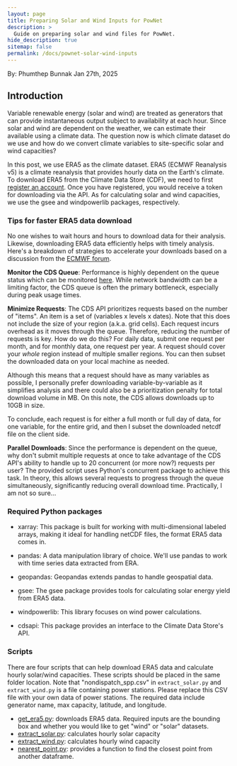 ```yaml
---
layout: page
title: Preparing Solar and Wind Inputs for PowNet
description: >
  Guide on preparing solar and wind files for PowNet.
hide_description: true
sitemap: false
permalink: /docs/pownet-solar-wind-inputs
---
```


By: Phumthep Bunnak
Jan 27th, 2025



## Introduction

Variable renewable energy (solar and wind) are treated as generators that can provide instantaneous output subject to availability at each hour. Since solar and wind are dependent on the weather, we can estimate their available using a climate data. The question now is which climate dataset do we use and how do we convert climate variables to site-specific solar and wind capacities?

In this post, we use ERA5 as the climate dataset. ERA5 (ECMWF Reanalysis v5) is a climate reanalysis that provides hourly data on the Earth's climate. To download ERA5 from the Climate Data Store (CDF), we need to first [register an account](https://cds.climate.copernicus.eu/). Once you have registered, you would receive a token for downloading via the API. As for calculating solar and wind capacities, we use the gsee and windpowerlib packages, respectively.


### Tips for faster ERA5 data download

No one wishes to wait hours and hours to download data for their analysis. Likewise, downloading ERA5 data efficiently helps with timely analysis. Here's a breakdown of strategies to accelerate your downloads based on a discussion from the [ECMWF forum](https://forum.ecmwf.int/t/how-to-download-faster/1391).

**Monitor the CDS Queue**: Performance is highly dependent on the queue status which can be monitored [here](https://cds.climate.copernicus.eu/live). While network bandwidth can be a limiting factor, the CDS queue is often the primary bottleneck, especially during peak usage times.

**Minimize Requests**:  The CDS API prioritizes requests based on the number of "items". An item is a set of (variables x levels x dates). Note that this does not include the size of your region (a.k.a. grid cells). Each request incurs overhead as it moves through the queue. Therefore, reducing the number of requests is key. How do we do this? For daily data, submit one request per month, and for monthly data, one request per year. A request should cover your *whole* region instead of multiple smaller regions. You can then subset the downloaded data on your local machine as needed. 

Although this means that a request should have as many variables as possible, I personally prefer downloading variable-by-variable as it simplifies analysis and there could also be a prioritization penalty for total download volume in MB. On this note, the CDS allows downloads up to 10GB in size.

To conclude, each request is for either a full month or full day of data, for one variable, for the entire grid, and then I subset the downloaded netcdf file on the client side.

**Parallel Downloads**: Since the performance is dependent on the queue, why don't submit multiple requests at once to take advantage of the CDS API's ability to handle up to 20 concurrent (or more now?) requests per user? The provided script uses Python's concurrent package to achieve this task. In theory, this allows several requests to progress through the queue simultaneously, significantly reducing overall download time. Practically, I am not so sure...


### Required Python packages

- xarray: This package is built for working with multi-dimensional labeled arrays, making it ideal for handling netCDF files, the format ERA5 data comes in.

- pandas: A data manipulation library of choice.  We'll use pandas to work with time series data extracted from ERA.

- geopandas: Geopandas extends pandas to handle geospatial data.

- gsee: The gsee package provides tools for calculating solar energy yield from ERA5 data.

- windpowerlib: This library focuses on wind power calculations.

- cdsapi:  This package provides an interface to the Climate Data Store's API.


### Scripts

There are four scripts that can help download ERA5 data and calculate hourly solar/wind capacities. These scripts should be placed in the same folder location. Note that "nondispatch_spp.csv" in `extract_solar.py` and `extract_wind.py` is a file containing power stations. Please replace this CSV file with your own data of power stations. The required data include generator name, max capacity, latitude, and longitude.

- [get_era5.py](https://github.com/Critical-Infrastructure-Systems-Lab/manual/blob/master/assets/img/docs/get_era5.py): downloads ERA5 data. Required inputs are the bounding box and whether you would like to get "wind" or "solar" datasets.
- [extract_solar.py](https://github.com/Critical-Infrastructure-Systems-Lab/manual/blob/master/assets/img/docs/extract_solar.py): calculates hourly solar capacity
- [extract_wind.py](https://github.com/Critical-Infrastructure-Systems-Lab/manual/blob/master/assets/img/docs/extract_wind.py): calculates hourly wind capacity
- [nearest_point.py](https://github.com/Critical-Infrastructure-Systems-Lab/manual/blob/master/assets/img/docs/nearest_point.py): provides a function to find the closest point from another dataframe.


